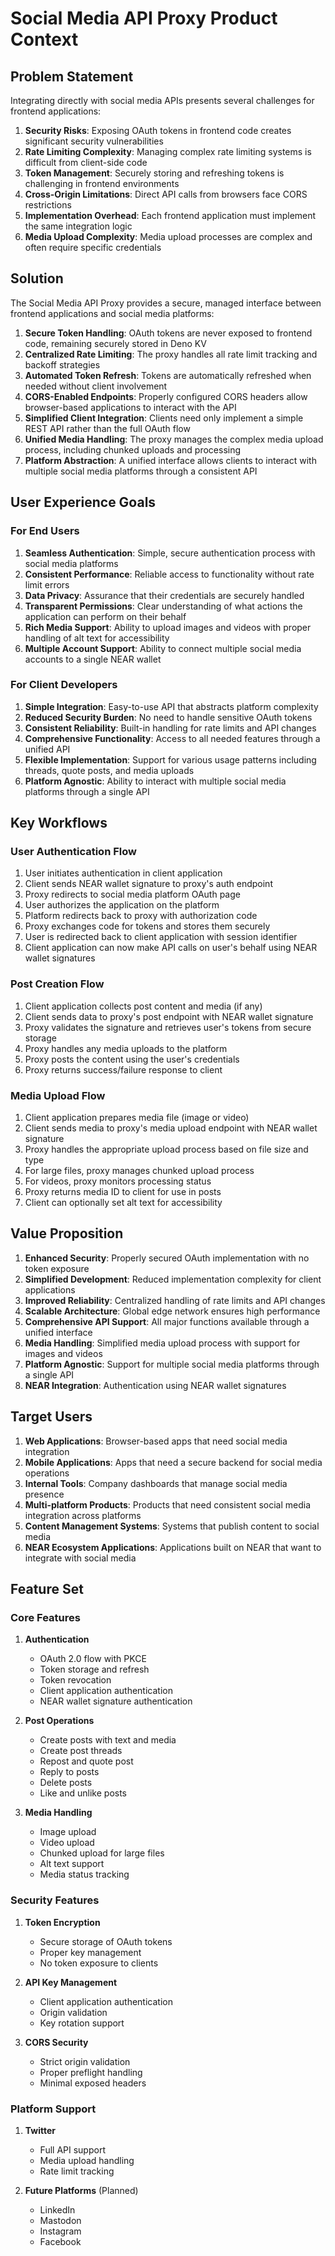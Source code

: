 # Social Media API Proxy Product Context

## Problem Statement

Integrating directly with social media APIs presents several challenges for frontend applications:

1. **Security Risks**: Exposing OAuth tokens in frontend code creates significant security
   vulnerabilities
2. **Rate Limiting Complexity**: Managing complex rate limiting systems is difficult from
   client-side code
3. **Token Management**: Securely storing and refreshing tokens is challenging in frontend
   environments
4. **Cross-Origin Limitations**: Direct API calls from browsers face CORS restrictions
5. **Implementation Overhead**: Each frontend application must implement the same integration logic
6. **Media Upload Complexity**: Media upload processes are complex and often require specific
   credentials

## Solution

The Social Media API Proxy provides a secure, managed interface between frontend applications and
social media platforms:

1. **Secure Token Handling**: OAuth tokens are never exposed to frontend code, remaining securely
   stored in Deno KV
2. **Centralized Rate Limiting**: The proxy handles all rate limit tracking and backoff strategies
3. **Automated Token Refresh**: Tokens are automatically refreshed when needed without client
   involvement
4. **CORS-Enabled Endpoints**: Properly configured CORS headers allow browser-based applications to
   interact with the API
5. **Simplified Client Integration**: Clients need only implement a simple REST API rather than the
   full OAuth flow
6. **Unified Media Handling**: The proxy manages the complex media upload process, including chunked
   uploads and processing
7. **Platform Abstraction**: A unified interface allows clients to interact with multiple social
   media platforms through a consistent API

## User Experience Goals

### For End Users

1. **Seamless Authentication**: Simple, secure authentication process with social media platforms
2. **Consistent Performance**: Reliable access to functionality without rate limit errors
3. **Data Privacy**: Assurance that their credentials are securely handled
4. **Transparent Permissions**: Clear understanding of what actions the application can perform on
   their behalf
5. **Rich Media Support**: Ability to upload images and videos with proper handling of alt text for
   accessibility
6. **Multiple Account Support**: Ability to connect multiple social media accounts to a single NEAR
   wallet

### For Client Developers

1. **Simple Integration**: Easy-to-use API that abstracts platform complexity
2. **Reduced Security Burden**: No need to handle sensitive OAuth tokens
3. **Consistent Reliability**: Built-in handling for rate limits and API changes
4. **Comprehensive Functionality**: Access to all needed features through a unified API
5. **Flexible Implementation**: Support for various usage patterns including threads, quote posts,
   and media uploads
6. **Platform Agnostic**: Ability to interact with multiple social media platforms through a single
   API

## Key Workflows

### User Authentication Flow

1. User initiates authentication in client application
2. Client sends NEAR wallet signature to proxy's auth endpoint
3. Proxy redirects to social media platform OAuth page
4. User authorizes the application on the platform
5. Platform redirects back to proxy with authorization code
6. Proxy exchanges code for tokens and stores them securely
7. User is redirected back to client application with session identifier
8. Client application can now make API calls on user's behalf using NEAR wallet signatures

### Post Creation Flow

1. Client application collects post content and media (if any)
2. Client sends data to proxy's post endpoint with NEAR wallet signature
3. Proxy validates the signature and retrieves user's tokens from secure storage
4. Proxy handles any media uploads to the platform
5. Proxy posts the content using the user's credentials
6. Proxy returns success/failure response to client

### Media Upload Flow

1. Client application prepares media file (image or video)
2. Client sends media to proxy's media upload endpoint with NEAR wallet signature
3. Proxy handles the appropriate upload process based on file size and type
4. For large files, proxy manages chunked upload process
5. For videos, proxy monitors processing status
6. Proxy returns media ID to client for use in posts
7. Client can optionally set alt text for accessibility

## Value Proposition

1. **Enhanced Security**: Properly secured OAuth implementation with no token exposure
2. **Simplified Development**: Reduced implementation complexity for client applications
3. **Improved Reliability**: Centralized handling of rate limits and API changes
4. **Scalable Architecture**: Global edge network ensures high performance
5. **Comprehensive API Support**: All major functions available through a unified interface
6. **Media Handling**: Simplified media upload process with support for images and videos
7. **Platform Agnostic**: Support for multiple social media platforms through a single API
8. **NEAR Integration**: Authentication using NEAR wallet signatures

## Target Users

1. **Web Applications**: Browser-based apps that need social media integration
2. **Mobile Applications**: Apps that need a secure backend for social media operations
3. **Internal Tools**: Company dashboards that manage social media presence
4. **Multi-platform Products**: Products that need consistent social media integration across
   platforms
5. **Content Management Systems**: Systems that publish content to social media
6. **NEAR Ecosystem Applications**: Applications built on NEAR that want to integrate with social
   media

## Feature Set

### Core Features

1. **Authentication**
   - OAuth 2.0 flow with PKCE
   - Token storage and refresh
   - Token revocation
   - Client application authentication
   - NEAR wallet signature authentication

2. **Post Operations**
   - Create posts with text and media
   - Create post threads
   - Repost and quote post
   - Reply to posts
   - Delete posts
   - Like and unlike posts

3. **Media Handling**
   - Image upload
   - Video upload
   - Chunked upload for large files
   - Alt text support
   - Media status tracking

### Security Features

1. **Token Encryption**
   - Secure storage of OAuth tokens
   - Proper key management
   - No token exposure to clients

2. **API Key Management**
   - Client application authentication
   - Origin validation
   - Key rotation support

3. **CORS Security**
   - Strict origin validation
   - Proper preflight handling
   - Minimal exposed headers

### Platform Support

1. **Twitter**
   - Full API support
   - Media upload handling
   - Rate limit tracking

2. **Future Platforms** (Planned)
   - LinkedIn
   - Mastodon
   - Instagram
   - Facebook
